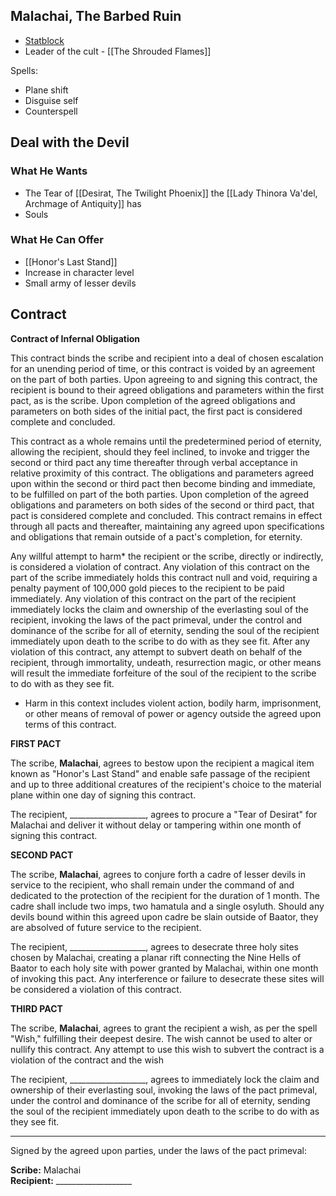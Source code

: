 ## Malachai, The Barbed Ruin

* [Statblock](https://www.dndbeyond.com/monsters/4485901-infernal-chancellor-lazivos)
* Leader of the cult - [[The Shrouded Flames]]

Spells:
* Plane shift
* Disguise self
* Counterspell

## Deal with the Devil

### What He Wants

* The Tear of [[Desirat, The Twilight Phoenix]] the [[Lady Thinora Va'del, Archmage of Antiquity]] has
* Souls

### What He Can Offer

* [[Honor's Last Stand]]
* Increase in character level
* Small army of lesser devils

## Contract

**Contract of Infernal Obligation**

This contract binds the scribe and recipient into a deal of chosen escalation for an unending period of time, or this contract is voided by an agreement on the part of both parties. Upon agreeing to and signing this contract, the recipient is bound to their agreed obligations and parameters within the first pact, as is the scribe. Upon completion of the agreed obligations and parameters on both sides of the initial pact, the first pact is considered complete and concluded.

This contract as a whole remains until the predetermined period of eternity, allowing the recipient, should they feel inclined, to invoke and trigger the second or third pact any time thereafter through verbal acceptance in relative proximity of this contract. The obligations and parameters agreed upon within the second or third pact then become binding and immediate, to be fulfilled on part of the both parties. Upon completion of the agreed obligations and parameters on both sides of the second or third pact, that pact is considered complete and concluded. This contract remains in effect through all pacts and thereafter, maintaining any agreed upon specifications and obligations that remain outside of a pact's completion, for eternity.

Any willful attempt to harm* the recipient or the scribe, directly or indirectly, is considered a violation of contract. Any violation of this contract on the part of the scribe immediately holds this contract null and void, requiring a penalty payment of 100,000 gold pieces to the recipient to be paid immediately. Any violation of this contract on the part of the recipient immediately locks the claim and ownership of the everlasting soul of the recipient, invoking the laws of the pact primeval, under the control and dominance of the scribe for all of eternity, sending the soul of the recipient immediately upon death to the scribe to do with as they see fit. After any violation of this contract, any attempt to subvert death on behalf of the recipient, through immortality, undeath, resurrection magic, or other means will result the immediate forfeiture of the soul of the recipient to the scribe to do with as they see fit.

* Harm in this context includes violent action, bodily harm, imprisonment, or other means of removal of power or agency outside the agreed upon terms of this contract.

**FIRST PACT**

The scribe, **Malachai**, agrees to bestow upon the recipient a magical item known as "Honor's Last Stand" and enable safe passage of the recipient and up to three additional creatures of the recipient's choice to the material plane within one day of signing this contract.

The recipient, ___________________, agrees to procure a "Tear of Desirat" for Malachai and deliver it without delay or tampering within one month of signing this contract.

**SECOND PACT**

The scribe, **Malachai**, agrees to conjure forth a cadre of lesser devils in service to the recipient, who shall remain under the command of and dedicated to the protection of the recipient for the duration of 1 month. The cadre shall include two imps, two hamatula and a single osyluth. Should any devils bound within this agreed upon cadre be slain outside of Baator, they are absolved of future service to the recipient.

The recipient, ___________________, agrees to desecrate three holy sites chosen by Malachai, creating a planar rift connecting the Nine Hells of Baator to each holy site with power granted by Malachai, within one month of invoking this pact. Any interference or failure to desecrate these sites will be considered a violation of this contract.

**THIRD PACT**

The scribe, **Malachai**, agrees to grant the recipient a wish, as per the spell "Wish," fulfilling their deepest desire. The wish cannot be used to alter or nullify this contract. Any attempt to use this wish to subvert the contract is a violation of the contract and the wish 

The recipient, ___________________, agrees to immediately lock the claim and ownership of their everlasting soul, invoking the laws of the pact primeval, under the control and dominance of the scribe for all of eternity, sending the soul of the recipient immediately upon death to the scribe to do with as they see fit.

---

Signed by the agreed upon parties, under the laws of the pact primeval:

**Scribe:** Malachai  
**Recipient:** ___________________